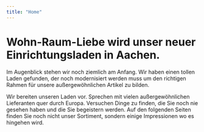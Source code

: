 ```yaml
---
title: "Home"
---
```


# Wohn-Raum-Liebe wird unser neuer Einrichtungsladen in Aachen.

Im Augenblick stehen wir noch ziemlich am Anfang. Wir haben einen tollen Laden
gefunden, der noch modernisiert werden muss um den richtigen Rahmen für unsere
außergewöhnlichen Artikel zu bilden.

Wir bereiten unseren Laden vor. Sprechen mit vielen außergewöhnlichen Lieferanten
quer durch Europa. Versuchen Dinge zu finden, die Sie noch nie gesehen haben und
die Sie begeistern werden. Auf den folgenden Seiten finden Sie noch nicht unser
Sortiment, sondern einige Impressionen wo es hingehen wird.
